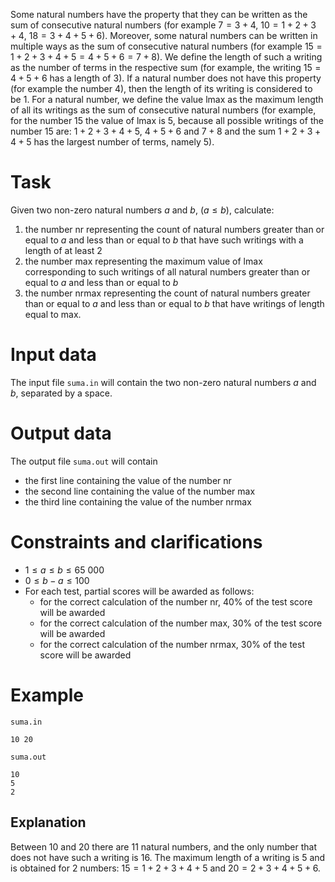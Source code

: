 Some natural numbers have the property that they can be written as the sum of consecutive natural numbers (for example $7 = 3 + 4$, $10 = 1 + 2 + 3 + 4$, $18 = 3 + 4 + 5 + 6$). Moreover, some natural numbers can be written in multiple ways as the sum of consecutive natural numbers (for example $15 = 1 + 2 + 3 + 4 + 5 = 4 + 5 + 6 = 7 + 8$). We define the length of such a writing as the number of terms in the respective sum (for example, the writing $15 = 4 + 5 + 6$ has a length of $3$). If a natural number does not have this property (for example the number $4$), then the length of its writing is considered to be $1$. For a natural number, we define the value $\text{lmax}$ as the maximum length of all its writings as the sum of consecutive natural numbers (for example, for the number $15$ the value of $\text{lmax}$ is $5$, because all possible writings of the number $15$ are: $1 + 2 + 3 + 4 + 5$, $4 + 5 + 6$ and $7 + 8$ and the sum $1 + 2 + 3 + 4 + 5$ has the largest number of terms, namely $5$).

# Task

Given two non-zero natural numbers $a$ and $b$, $(a \leq b)$, calculate:
1. the number $\text{nr}$ representing the count of natural numbers greater than or equal to $a$ and less than or equal to $b$ that have such writings with a length of at least $2$
2. the number $\text{max}$ representing the maximum value of $\text{lmax}$ corresponding to such writings of all natural numbers greater than or equal to $a$ and less than or equal to $b$
3. the number $\text{nrmax}$ representing the count of natural numbers greater than or equal to $a$ and less than or equal to $b$ that have writings of length equal to $\text{max}$.

# Input data

The input file `suma.in` will contain the two non-zero natural numbers $a$ and $b$, separated by a space.

# Output data

The output file `suma.out` will contain
* the first line containing the value of the number $\text{nr}$
* the second line containing the value of the number $\text{max}$
* the third line containing the value of the number $\text{nrmax}$

# Constraints and clarifications
* $1 \leq a \leq b \leq 65\ 000$
* $0 \leq b - a \leq 100$
* For each test, partial scores will be awarded as follows:
    * for the correct calculation of the number $\text{nr}$, $40\%$ of the test score will be awarded
    * for the correct calculation of the number $\text{max}$, $30\%$ of the test score will be awarded
    * for the correct calculation of the number $\text{nrmax}$, $30\%$ of the test score will be awarded

# Example

`suma.in`
```
10 20
```

`suma.out`
```
10
5
2
```

## Explanation

Between $10$ and $20$ there are $11$ natural numbers, and the only number that does not have such a writing is $16$. The maximum length of a writing is $5$ and is obtained for $2$ numbers: $15 = 1 + 2 + 3 + 4 + 5$ and $20 = 2 + 3 + 4 + 5 + 6$.

